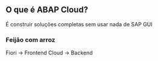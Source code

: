 ## O que é ABAP Cloud? 

É construir soluções completas sem usar nada de SAP GUI

### Feijão com arroz

Fiori -> Frontend
Cloud -> Backend

